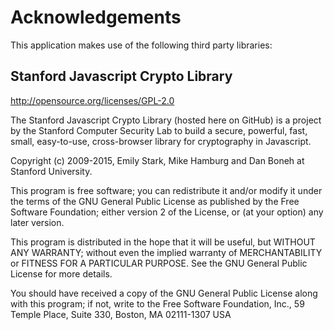 # Acknowledgements

This application makes use of the following third party libraries:

## Stanford Javascript Crypto Library

http://opensource.org/licenses/GPL-2.0

The Stanford Javascript Crypto Library (hosted here on GitHub) is a project by the Stanford Computer Security Lab to build a secure, powerful, fast, small, easy-to-use, cross-browser library for cryptography in Javascript.

Copyright (c) 2009-2015, Emily Stark, Mike Hamburg and Dan Boneh at Stanford University.

This program is free software; you can redistribute it and/or modify it under the terms of the GNU General Public License as published by the Free Software Foundation; either version 2 of the License, or (at your option) any later version.

This program is distributed in the hope that it will be useful, but WITHOUT ANY WARRANTY; without even the implied warranty of MERCHANTABILITY or FITNESS FOR A PARTICULAR PURPOSE. See the GNU General Public License for more details.

You should have received a copy of the GNU General Public License along with this program; if not, write to the Free Software Foundation, Inc., 59 Temple Place, Suite 330, Boston, MA 02111-1307 USA
